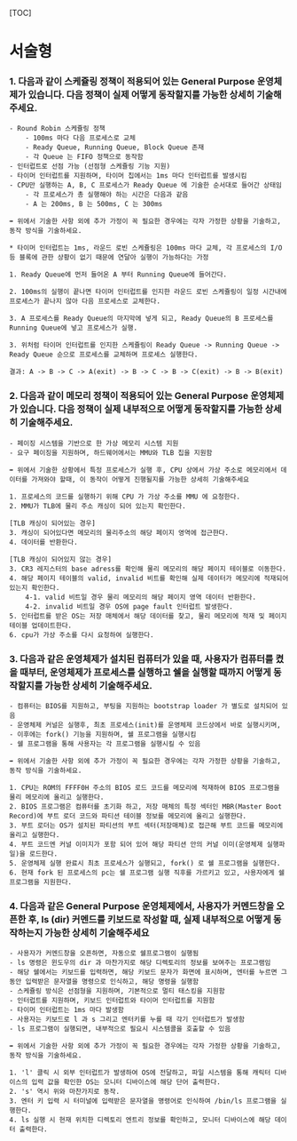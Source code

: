 [TOC]

# 서술형

### 1. 다음과 같이 스케쥴링 정책이 적용되어 있는 General Purpose 운영체제가 있습니다. 다음 정책이 실제 어떻게 동작할지를 가능한 상세히 기술해주세요.

```
- Round Robin 스케쥴링 정책
	- 100ms 마다 다음 프로세스로 교체
	- Ready Queue, Running Queue, Block Queue 존재
	- 각 Queue 는 FIFO 정책으로 동작함
- 인터럽트로 선점 가능 (선점형 스케쥴링 기능 지원)
- 타이머 인터럽트를 지원하며, 타이머 칩에서는 1ms 마다 인터럽트를 발생시킴
- CPU만 실행하는 A, B, C 프로세스가 Ready Queue 에 기술한 순서대로 들어간 상태임
	- 각 프로세스가 총 실행해야 하는 시간은 다음과 같음
	- A 는 200ms, B 는 500ms, C 는 300ms

➡ 위에서 기술한 사항 외에 추가 가정이 꼭 필요한 경우에는 각자 가정한 상황을 기술하고, 동작 방식을 기술하세요.
```

```
* 타이머 인터럽트는 1ms, 라운드 로빈 스케쥴링은 100ms 마다 교체, 각 프로세스의 I/O 등 블록에 관한 상황이 없기 때문에 연달아 실행이 가능하다는 가정

1. Ready Queue에 먼저 들어온 A 부터 Running Queue에 들어간다.

2. 100ms의 실행이 끝나면 타이머 인터럽트를 인지한 라운드 로빈 스케쥴링이 일정 시간내에 프로세스가 끝나지 않아 다음 프로세스로 교체한다.

3. A 프로세스를 Ready Queue의 마지막에 넣게 되고, Ready Queue의 B 프로세스를 Running Queue에 넣고 프로세스가 실행. 

3. 위처럼 타이머 인터럽트를 인지한 스케쥴링이 Ready Queue -> Running Queue -> Ready Queue 순으로 프로세스를 교체하며 프로세스 실행한다.

결과: A -> B -> C -> A(exit) -> B -> C -> B -> C(exit) -> B -> B(exit)
```



### 2. 다음과 같이 메모리 정책이 적용되어 있는 General Purpose 운영체제가 있습니다. 다음 정책이 실제 내부적으로 어떻게 동작할지를 가능한 상세히 기술해주세요.

```
- 페이징 시스템을 기반으로 한 가상 메모리 시스템 지원
- 요구 페이징을 지원하며, 하드웨어에서는 MMU와 TLB 칩을 지원함

➡ 위에서 기술한 상황에서 특정 프로세스가 실행 후, CPU 상에서 가상 주소로 메모리에서 데이터를 가져와야 할때, 이 동작이 어떻게 진행될지를 가능한 상세히 기술해주세요
```

```
1. 프로세스의 코드를 실행하기 위해 CPU 가 가상 주소를 MMU 에 요청한다.
2. MMU가 TLB에 물리 주소 캐싱이 되어 있는지 확인한다.

[TLB 캐싱이 되어있는 경우]
3. 캐싱이 되어있다면 메모리의 물리주소의 해당 페이지 영역에 접근한다.
4. 데이터를 반환한다.

[TLB 캐싱이 되어있지 않는 경우]
3. CR3 레지스터의 base adress를 확인해 물리 메모리의 해당 페이지 테이블로 이동한다.
4. 해당 페이지 테이블의 valid, invalid 비트를 확인해 실제 데이터가 메모리에 적재되어있는지 확인한다.
	4-1. valid 비트일 경우 물리 메모리의 해당 페이지 영역 데이터 반환한다.
    4-2. invalid 비트일 경우 OS에 page fault 인터럽트 발생한다.
5. 인터럽트를 받은 OS는 저장 매체에서 해당 데이터를 찾고, 물리 메모리에 적재 및 페이지 테이블 업데이트한다.
6. cpu가 가상 주소를 다시 요청하여 실행한다.
```



### 3. 다음과 같은 운영체제가 설치된 컴퓨터가 있을 때, 사용자가 컴퓨터를 켰을 때부터, 운영체제가 프로세스를 실행하고 쉘을 실행할 때까지 어떻게 동작할지를 가능한 상세히 기술해주세요.

```
- 컴퓨터는 BIOS를 지원하고, 부팅을 지원하는 bootstrap loader 가 별도로 설치되어 있음
- 운영체제 커널은 실행후, 최초 프로세스(init)를 운영체제 코드상에서 바로 실행시키며, 
- 이후에는 fork() 기능을 지원하며, 쉘 프로그램을 실행시킴
- 쉘 프로그램을 통해 사용자는 각 프로그램을 실행시킬 수 있음

➡ 위에서 기술한 사항 외에 추가 가정이 꼭 필요한 경우에는 각자 가정한 상황을 기술하고, 동작 방식을 기술하세요.
```

```
1. CPU는 ROM의 FFFF0H 주소의 BIOS 로드 코드를 메모리에 적재하여 BIOS 프로그램을 물리 메모리에 올리고 실행한다.
2. BIOS 프로그램은 컴퓨터를 초기화 하고, 저장 매체의 특정 섹터인 MBR(Master Boot Record)에 부트 로더 코드와 파티션 테이블 정보를 메모리에 올리고 실행한다.
3. 부트 로더는 OS가 설치된 파티션의 부트 섹터(저장매체)로 접근해 부트 코드를 메모리에 올리고 실행한다.
4. 부트 코드엔 커널 이미지가 포함 되어 있어 해당 파티션 안의 커널 이미(운영체제 실행파일)을 로드한다. 
5. 운영체제 실행 완료시 최초 프로세스가 실행되고, fork() 로 쉘 프로그램을 실행한다.
6. 현재 fork 된 프로세스의 pc는 쉘 프로그램 실행 직후를 가르키고 있고, 사용자에게 쉘 프로그램을 지원한다.
```



### 4. 다음과 같은 General Purpose 운영체제에서, 사용자가 커멘드창을 오픈한 후, ls (dir) 커멘드를 키보드로 작성할 때, 실제 내부적으로 어떻게 동작하는지 가능한 상세히 기술해주세요

```
- 사용자가 커멘드창을 오픈하면, 자동으로 쉘프로그램이 실행됨
- ls 명령은 윈도우의 dir 과 마찬가지로 해당 디렉토리의 정보를 보여주는 프로그램임
- 해당 쉘에서는 키보드를 입력하면, 해당 키보드 문자가 화면에 표시하며, 엔터를 누르면 그동안 입력받은 문자열을 명령으로 인식하고, 해당 명령을 실행함
- 스케쥴링 방식은 선점형을 지원하며, 기본적으로 멀티 태스킹을 지원함
- 인터럽트를 지원하며, 키보드 인터럽트와 타이머 인터럽트를 지원함
- 타이머 인터럽트는 1ms 마다 발생함
- 사용자는 키보드로 l 과 s 그리고 엔터키를 누를 때 각기 인터럽트가 발생함
- ls 프로그램이 실행되면, 내부적으로 필요시 시스템콜을 호출할 수 있음

➡ 위에서 기술한 사항 외에 추가 가정이 꼭 필요한 경우에는 각자 가정한 상황을 기술하고, 동작 방식을 기술하세요.
```

```
1. 'l' 클릭 시 외부 인터럽트가 발생하여 OS에 전달하고, 파일 시스템을 통해 캐릭터 디바이스의 입력 값을 확인한 OS는 모니터 디바이스에 해당 단어 출력한다.
2. 's' 역시 위와 마찬가지로 동작.
3. 엔터 키 입력 시 터미널에 입력받은 문자열을 명령어로 인식하여 /bin/ls 프로그램을 실행한다.
4. ls 실행 시 현재 위치한 디렉토리 엔트리 정보를 확인하고, 모니터 디바이스에 해당 데이터 출력한다.
```

